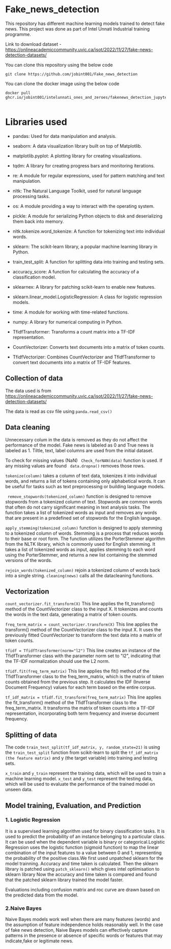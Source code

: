 # Fake_news_detection
This repository has different machine learning models trained to detect fake news. This project was done as part of Intel Unnati Industrial training programme.

Link to download dataset - https://onlineacademiccommunity.uvic.ca/isot/2022/11/27/fake-news-detection-datasets/


You can clone this repository using the below code

```
git clone https://github.com/jobint001/Fake_news_detection

```

You can clone the docker image using the below code

```
docker pull ghcr.io/jobint001/intelunnati_ones_and_zeroes/fakenews_detection_jupyter:latest


```

# Libraries used

* pandas: Used for data manipulation and analysis.

* seaborn: A data visualization library built on top of Matplotlib.
* matplotlib.pyplot: A plotting library for creating visualizations.
* tqdm: A library for creating progress bars and monitoring iterations.
* re: A module for regular expressions, used for pattern matching and text manipulation.
* nltk: The Natural Language Toolkit, used for natural language processing tasks.
* os: A module providing a way to interact with the operating system.
* pickle: A module for serializing Python objects to disk and deserializing them back into memory.
* nltk.tokenize.word_tokenize: A function for tokenizing text into individual words.
* sklearn: The scikit-learn library, a popular machine learning library in Python.
* train_test_split: A function for splitting data into training and testing sets.
* accuracy_score: A function for calculating the accuracy of a classification model.
* sklearnex: A library for patching scikit-learn to enable new features.
* sklearn.linear_model.LogisticRegression: A class for logistic regression models.
* time: A module for working with time-related functions.
* numpy: A library for numerical computing in Python.
* TfidfTransformer: Transforms a count matrix into a TF-IDF representation.
* CountVectorizer: Converts text documents into a matrix of token counts.
* TfidfVectorizer: Combines CountVectorizer and TfidfTransformer to convert text documents into a matrix of TF-IDF features.


## Collection of data

The data used is from  https://onlineacademiccommunity.uvic.ca/isot/2022/11/27/fake-news-detection-datasets/

The data is read as csv file using `` panda.read_csv() ``

## Data cleaning 

Unnecessary colum in the data is removed as they do not affect the performance of the model. Fake news is labeled as 0 and True news is labeled as 1. Tiltle, text, label columns are used from the initial dataset.

To check for missing values (NaN) ``  Check_forNAN(data) `` function is used. If any missing values are found `` data.dropna()`` removes those rows.

``tokenize(column)``  takes a column of text data, tokenizes it into individual words, and returns a list of tokens containing only alphabetical words. It can be useful for tasks such as text preprocessing or building language models.

`` remove_stopwords(tokenized_column)``  function is designed to remove stopwords from a tokenized column of text. Stopwords are common words that often do not carry significant meaning in text analysis tasks. The function takes a list of tokenized words as input and removes any words that are present in a predefined set of stopwords for the English language.

``apply_stemming(tokenized_column)`` function is designed to apply stemming to a tokenized column of words. Stemming is a process that reduces words to their base or root form. The function utilizes the PorterStemmer algorithm from the NLTK library, which is commonly used for English stemming. It takes a list of tokenized words as input, applies stemming to each word using the PorterStemmer, and returns a new list containing the stemmed versions of the words.

``rejoin_words(tokenized_column)`` rejoin a tokenized column of words back into a single string. 
``cleaning(news)`` calls all the datacleaning functions.

## Vectorization

``count_vectorizer.fit_transform(X)`` This line applies the fit_transform() method of the CountVectorizer class to the input X. It tokenizes and counts the words in the text data, generating a matrix of token counts.

``freq_term_matrix = count_vectorizer.transform(X)`` This line applies the transform() method of the CountVectorizer class to the input X. It uses the previously fitted CountVectorizer to transform the text data into a matrix of token counts.

``tfidf = TfidfTransformer(norm="l2")`` This line creates an instance of the TfidfTransformer class with the parameter norm set to "l2", indicating that the TF-IDF normalization should use the L2 norm.

``tfidf.fit(freq_term_matrix)`` This line applies the fit() method of the TfidfTransformer class to the freq_term_matrix, which is the matrix of token counts obtained from the previous step. It calculates the IDF (Inverse Document Frequency) values for each term based on the entire corpus.

``tf_idf_matrix = tfidf.fit_transform(freq_term_matrix)`` This line applies the fit_transform() method of the TfidfTransformer class to the freq_term_matrix. It transforms the matrix of token counts into a TF-IDF representation, incorporating both term frequency and inverse document frequency.

## Splitting of data
The code ``train_test_split(tf_idf_matrix, y, random_state=21)`` is using the ``train_test_split`` function from scikit-learn to split the ``tf_idf_matrix (the feature matrix)`` and y (the target variable) into training and testing sets.

``x_train`` and ``y_train`` represent the training data, which will be used to train a machine learning model.
``x_test`` and ``y_test`` represent the testing data, which will be used to evaluate the performance of the trained model on unseen data.
## Model training, Evaluation, and Prediction
  ### 1. Logistic Regression
  It is a supervised learning algorithm used for binary classification tasks. It is used to predict the probability of an instance belonging to a particular class.
  It can be used when the dependent variable is binary or categorical.Logistic Regression uses the logistic function (sigmoid function) to map the linear 
  combination of the input features to a value between 0 and 1, representing the probability of the positive class.We first used unpatched sklearn for the model      trainning. Accuracy and time taken is calculated. Then the sklearn library is patched using ``patch_sklearn()`` which gives intel optiimisation to sklearn library
  Now the accuracy and time taken is compared and found that the patched sklearn library trained the model faster.

  Evaluations including confusion matrix and roc curve are drawn based on the predicted data from the model.

  ### 2.Naive Bayes

  Naive Bayes models work well when there are many features (words) and the assumption of feature independence holds reasonably well.
  In the case of fake news detection, Naive Bayes models can effectively capture patterns in the presence or absence of specific words or features that may 
  indicate,fake or legitimate news.
